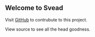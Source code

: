<script>
	import { page } from '$app/stores'
	import { Head } from 'svead'

	let title = 'This is Svead a Svelte Head Component'
	let description =
		'Svead, a component that allows you to set head meta information, canonical, title, Twitter and Facebook Open Graph tags.'
	let image = `https://og.tailgraph.com/og?fontFamily=Roboto&title=This+is+Svead&titleTailwind=text-gray-800+font-bold+text-6xl&text=Set+Head+meta+tag+information&textTailwind=text-gray-700+text-2xl+mt-4&logoTailwind=h-8&bgTailwind=bg-white&footer=svead.vercel.app&footerTailwind=text-teal-600`
	let website = 'https://svead.vercel.app/'
	let url = $page.url.toString()
</script>

<Head {title} {description} {image} {url} {website} />

## Welcome to Svead

Visit <a href="https://github.com/spences10/svead">GitHub</a> to
contrubute to this project.

View source to see all the head goodness.
